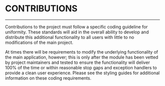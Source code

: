 # CONTRIBUTIONS
---

Contributions to the project must follow a specific coding guideline for uniformity. These standards will aid in the overall
ability to develop and distribute this additional functionality to all users with little to no modifications of the main
project.

At times there will be requirements to modify the underlying functionality of the main application, however; this is only
after the module has been vetted by project maintainers and tested to ensure the functionality will deliver 100% of the time
or within reasonable stop gaps and exception handlers to provide a clean user experience. Please see the styling guides for additional information on these coding requirements.
